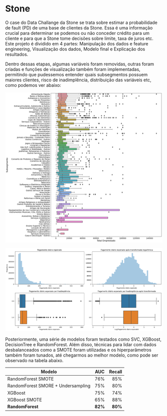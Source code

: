 # Stone

O case do Data Challange da Stone se trata sobre estimar a probabilidade de fault (PD) de uma base de clientes da Stone. Essa é uma informação crucial para determinar se podemos ou não conceder crédito para um cliente e para que a Stone tome decisões sobre limite, taxa de juros etc. Este projeto é dividido em 4 partes: Manipulação dos dados e feature engineering, Visualização dos dados, Modelo final e Explicação dos resultados. 

Dentro dessas etapas, algumas variáveis foram removidas, outras foram criadas e funções de visualização também foram implementadas, permitindo que pudessemos entender quais subsegmentos possuem maiores clientes, risco de inadimplência, distribuição das variáveis etc, como podemos ver abaixo:

![](figs/output2.png)

![](figs/output4.png)

Posteriormente, uma série de modelos foram testados como SVC, XGBoost, DecisionTree e RandomForest. Além disso, técnicas para lidar com dados desbalanceados como a SMOTE foram utilizadas e os hiperparâmetros também foram tunados, até chegarmos ao melhor modelo, como pode ser observado na tabela abaixo.



| Modelo       | AUC           | Recall  |
| ------------- |:-------------:| -----:|
| RandomForest SMOTE      | 76% | 85% |
| RandomForest SMORE + Undersampling      | 75%      |   80% |
| XGBoost |  75% | 74% |
| XGBoost SMOTE | 65% | 88%|
| **RandomForest** | **82%** |**80%**|
